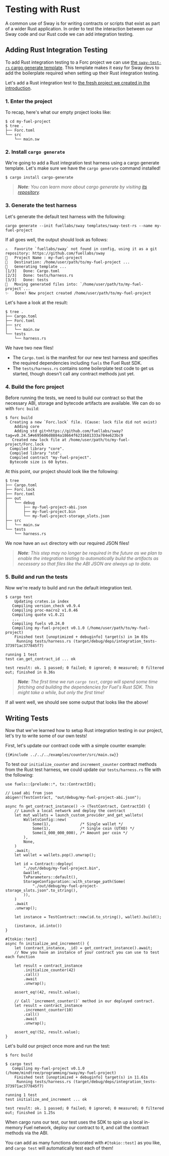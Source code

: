 # Testing with Rust

A common use of Sway is for writing contracts or scripts that exist as part of a
wider Rust application. In order to test the interaction between our Sway code
and our Rust code we can add integration testing.

## Adding Rust Integration Testing

To add Rust integration testing to a Forc project we can use [the `sway-test-rs`
cargo generate
template](https://github.com/FuelLabs/sway/tree/master/templates/sway-test-rs).
This template makes it easy for Sway devs to add the boilerplate required when
setting up their Rust integration testing.

Let's add a Rust integration test to [the fresh project we created in the
introduction](../introduction/forc_project.md).

### 1. Enter the project

To recap, here's what our empty project looks like:

```console
$ cd my-fuel-project
$ tree .
├── Forc.toml
└── src
    └── main.sw
```

### 2. Install `cargo generate`

We're going to add a Rust integration test harness using a cargo generate
template. Let's make sure we have the `cargo generate` command installed!

```console
$ cargo install cargo-generate
```

> _**Note**: You can learn more about cargo generate by visiting [its
> repository](https://github.com/cargo-generate/cargo-generate)._

### 3. Generate the test harness

Let's generate the default test harness with the following:

```
cargo generate --init fuellabs/sway templates/sway-test-rs --name my-fuel-project
```

If all goes well, the output should look as follows:

```console
⚠️   Favorite `fuellabs/sway` not found in config, using it as a git repository: https://github.com/fuellabs/sway
🤷   Project Name : my-fuel-project
🔧   Destination: /home/user/path/to/my-fuel-project ...
🔧   Generating template ...
[1/3]   Done: Cargo.toml
[2/3]   Done: tests/harness.rs
[3/3]   Done: tests
🔧   Moving generated files into: `/home/user/path/to/my-fuel-project`...
✨   Done! New project created /home/user/path/to/my-fuel-project
```

Let's have a look at the result:

```console
$ tree .
├── Cargo.toml
├── Forc.toml
├── src
│   └── main.sw
└── tests
    └── harness.rs
```

We have two new files!

- The `Cargo.toml` is the manifest for our new test harness and specifies the
  required dependencies including `fuels` the Fuel Rust SDK.
- The `tests/harness.rs` contains some boilerplate test code to get us started,
  though doesn't call any contract methods just yet.

### 4. Build the forc project

Before running the tests, we need to build our contract so that the necessary
ABI, storage and bytecode artifacts are available. We can do so with `forc
build`:

```console
$ forc build
  Creating a new `Forc.lock` file. (Cause: lock file did not exist)
    Adding core
    Adding std git+https://github.com/fuellabs/sway?tag=v0.24.5#e695606d8884a18664f6231681333a784e623bc9
   Created new lock file at /home/user/path/to/my-fuel-project/Forc.lock
  Compiled library "core".
  Compiled library "std".
  Compiled contract "my-fuel-project".
  Bytecode size is 60 bytes.
```

At this point, our project should look like the following:

```console
$ tree
├── Cargo.toml
├── Forc.lock
├── Forc.toml
├── out
│   └── debug
│       ├── my-fuel-project-abi.json
│       ├── my-fuel-project.bin
│       └── my-fuel-project-storage_slots.json
├── src
│   └── main.sw
└── tests
    └── harness.rs
```

We now have an `out` directory with our required JSON files!

> _**Note**: This step may no longer be required in the future as we plan to
> enable the integration testing to automatically build the artifacts as
> necessary so that files like the ABI JSON are always up to date._

### 5. Build and run the tests

Now we're ready to build and run the default integration test.

```console
$ cargo test
    Updating crates.io index
   Compiling version_check v0.9.4
   Compiling proc-macro2 v1.0.46
   Compiling quote v1.0.21
   ...
   Compiling fuels v0.24.0
   Compiling my-fuel-project v0.1.0 (/home/user/path/to/my-fuel-project)
    Finished test [unoptimized + debuginfo] target(s) in 1m 03s
     Running tests/harness.rs (target/debug/deps/integration_tests-373971ac377845f7)

running 1 test
test can_get_contract_id ... ok

test result: ok. 1 passed; 0 failed; 0 ignored; 0 measured; 0 filtered out; finished in 0.36s
```

> _**Note**: The first time we run `cargo test`, cargo will spend some time
> fetching and building the dependencies for Fuel's Rust SDK. This might take a
> while, but only the first time!_

If all went well, we should see some output that looks like the above!


## Writing Tests

Now that we've learned how to setup Rust integration testing in our project,
let's try to write some of our own tests!

First, let's update our contract code with a simple counter example:

```sway
{{#include ../../../examples/counter/src/main.sw}}
```

To test our `initialize_counter` and `increment_counter` contract methods from
the Rust test harness, we could update our `tests/harness.rs` file with the
following:

<!--TODO add test here once examples are tested-->

```rust,ignore
use fuels::{prelude::*, tx::ContractId};

// Load abi from json
abigen!(TestContract, "out/debug/my-fuel-project-abi.json");

async fn get_contract_instance() -> (TestContract, ContractId) {
    // Launch a local network and deploy the contract
    let mut wallets = launch_custom_provider_and_get_wallets(
        WalletsConfig::new(
            Some(1),             /* Single wallet */
            Some(1),             /* Single coin (UTXO) */
            Some(1_000_000_000), /* Amount per coin */
        ),
        None,
    )
    .await;
    let wallet = wallets.pop().unwrap();

    let id = Contract::deploy(
        "./out/debug/my-fuel-project.bin",
        &wallet,
        TxParameters::default(),
        StorageConfiguration::with_storage_path(Some(
            "./out/debug/my-fuel-project-storage_slots.json".to_string(),
        )),
    )
    .await
    .unwrap();

    let instance = TestContract::new(id.to_string(), wallet).build();

    (instance, id.into())
}

#[tokio::test]
async fn initialize_and_increment() {
    let (contract_instance, _id) = get_contract_instance().await;
    // Now you have an instance of your contract you can use to test each function

    let result = contract_instance
        .initialize_counter(42)
        .call()
        .await
        .unwrap();

    assert_eq!(42, result.value);

    // Call `increment_counter()` method in our deployed contract.
    let result = contract_instance
        .increment_counter(10)
        .call()
        .await
        .unwrap();

    assert_eq!(52, result.value);
}
```

Let's build our project once more and run the test:

```console
$ forc build
```
```console
$ cargo test
   Compiling my-fuel-project v0.1.0 (/home/mindtree/programming/sway/my-fuel-project)
    Finished test [unoptimized + debuginfo] target(s) in 11.61s
     Running tests/harness.rs (target/debug/deps/integration_tests-373971ac377845f7)

running 1 test
test initialize_and_increment ... ok

test result: ok. 1 passed; 0 failed; 0 ignored; 0 measured; 0 filtered out; finished in 1.25s
```

When cargo runs our test, our test uses the SDK to spin up a local in-memory
Fuel network, deploy our contract to it, and call the contract methods via the
ABI.

You can add as many functions decorated with `#[tokio::test]` as you like, and
`cargo test` will automatically test each of them!
